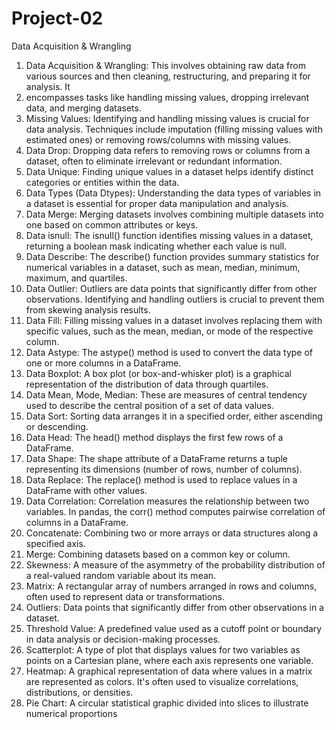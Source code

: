 # Project-02
Data Acquisition &amp; Wrangling
1.	Data Acquisition & Wrangling: This involves obtaining raw data from various sources and then cleaning, restructuring, and preparing it for analysis. It 
2.	encompasses tasks like handling missing values, dropping irrelevant data, and merging datasets.
3.	Missing Values: Identifying and handling missing values is crucial for data analysis. Techniques include imputation (filling missing values with estimated ones) or removing rows/columns with missing values.
4.	Data Drop: Dropping data refers to removing rows or columns from a dataset, often to eliminate irrelevant or redundant information.
5.	Data Unique: Finding unique values in a dataset helps identify distinct categories or entities within the data.
6.	Data Types (Data Dtypes): Understanding the data types of variables in a dataset is essential for proper data manipulation and analysis.
7.	Data Merge: Merging datasets involves combining multiple datasets into one based on common attributes or keys.
8.	Data isnull: The isnull() function identifies missing values in a dataset, returning a boolean mask indicating whether each value is null.
9.	Data Describe: The describe() function provides summary statistics for numerical variables in a dataset, such as mean, median, minimum, maximum, and quartiles.
10.	Data Outlier: Outliers are data points that significantly differ from other observations. Identifying and handling outliers is crucial to prevent them from skewing analysis results.
11.	Data Fill: Filling missing values in a dataset involves replacing them with specific values, such as the mean, median, or mode of the respective column.
12.	Data Astype: The astype() method is used to convert the data type of one or more columns in a DataFrame.
13.	Data Boxplot: A box plot (or box-and-whisker plot) is a graphical representation of the distribution of data through quartiles.
14.	Data Mean, Mode, Median: These are measures of central tendency used to describe the central position of a set of data values.
15.	Data Sort: Sorting data arranges it in a specified order, either ascending or descending.
16.	Data Head: The head() method displays the first few rows of a DataFrame.
17.	Data Shape: The shape attribute of a DataFrame returns a tuple representing its dimensions (number of rows, number of columns).
18.	Data Replace: The replace() method is used to replace values in a DataFrame with other values.
19.	Data Correlation: Correlation measures the relationship between two variables. In pandas, the corr() method computes pairwise correlation of columns in a DataFrame.
20.	Concatenate: Combining two or more arrays or data structures along a specified axis.
21.	Merge: Combining datasets based on a common key or column.
22.	Skewness: A measure of the asymmetry of the probability distribution of a real-valued random variable about its mean.
23.	Matrix: A rectangular array of numbers arranged in rows and columns, often used to represent data or transformations.
24.	Outliers: Data points that significantly differ from other observations in a dataset.
25.	Threshold Value: A predefined value used as a cutoff point or boundary in data analysis or decision-making processes.
26.	Scatterplot: A type of plot that displays values for two variables as points on a Cartesian plane, where each axis represents one variable.
27.	Heatmap: A graphical representation of data where values in a matrix are represented as colors. It's often used to visualize correlations, distributions, or densities.
28.	Pie Chart: A circular statistical graphic divided into slices to illustrate numerical proportions
